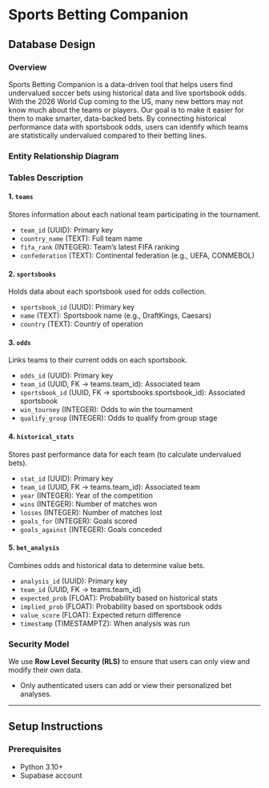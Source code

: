 # Sports Betting Companion

## Database Design

### Overview
Sports Betting Companion is a data-driven tool that helps users find undervalued soccer bets using historical data and live sportsbook odds. With the 2026 World Cup coming to the US, many new bettors may not know much about the teams or players. Our goal is to make it easier for them to make smarter, data-backed bets. By connecting historical performance data with sportsbook odds, users can identify which teams are statistically undervalued compared to their betting lines.

### Entity Relationship Diagram


### Tables Description

#### 1. `teams`
Stores information about each national team participating in the tournament.
- `team_id` (UUID): Primary key  
- `country_name` (TEXT): Full team name  
- `fifa_rank` (INTEGER): Team’s latest FIFA ranking  
- `confederation` (TEXT): Continental federation (e.g., UEFA, CONMEBOL)

#### 2. `sportsbooks`
Holds data about each sportsbook used for odds collection.
- `sportsbook_id` (UUID): Primary key  
- `name` (TEXT): Sportsbook name (e.g., DraftKings, Caesars)  
- `country` (TEXT): Country of operation

#### 3. `odds`
Links teams to their current odds on each sportsbook.
- `odds_id` (UUID): Primary key  
- `team_id` (UUID, FK → teams.team_id): Associated team  
- `sportsbook_id` (UUID, FK → sportsbooks.sportsbook_id): Associated sportsbook  
- `win_tourney` (INTEGER): Odds to win the tournament  
- `qualify_group` (INTEGER): Odds to qualify from group stage  

#### 4. `historical_stats`
Stores past performance data for each team (to calculate undervalued bets).
- `stat_id` (UUID): Primary key  
- `team_id` (UUID, FK → teams.team_id): Associated team  
- `year` (INTEGER): Year of the competition  
- `wins` (INTEGER): Number of matches won  
- `losses` (INTEGER): Number of matches lost  
- `goals_for` (INTEGER): Goals scored  
- `goals_against` (INTEGER): Goals conceded  

#### 5. `bet_analysis`
Combines odds and historical data to determine value bets.
- `analysis_id` (UUID): Primary key  
- `team_id` (UUID, FK → teams.team_id)  
- `expected_prob` (FLOAT): Probability based on historical stats  
- `implied_prob` (FLOAT): Probability based on sportsbook odds  
- `value_score` (FLOAT): Expected return difference  
- `timestamp` (TIMESTAMPTZ): When analysis was run

### Security Model
We use **Row Level Security (RLS)** to ensure that users can only view and modify their own data.  
- Only authenticated users can add or view their personalized bet analyses.  


---

## Setup Instructions


### Prerequisites
- Python 3.10+
- Supabase account
